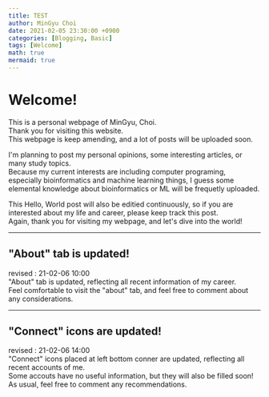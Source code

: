 ```yaml
---
title: TEST
author: MinGyu Choi
date: 2021-02-05 23:30:00 +0900
categories: [Blogging, Basic]
tags: [Welcome]
math: true
mermaid: true
---
```


# Welcome!
This is a personal webpage of MinGyu, Choi.<br>
Thank you for visiting this website.<br>
This webpage is keep amending, and a lot of posts will be uploaded soon.<br>

I'm planning to post my personal opinions, some interesting articles, or many study topics.<br>
Because my current interests are including computer programing, especially bioinformatics and machine learning things, I guess some elemental knowledge about bioinformatics or ML will be frequetly uploaded.<br>

This Hello, World post will also be editied continuously, so if you are interested about my life and career, please keep track this post.<br>
Again, thank you for visiting my webpage, and let's dive into the world!<br>

---

<h2>"About" tab is updated!</h2>
revised : 21-02-06 10:00<br>
"About" tab is updated, reflecting all recent information of my career.<br>
Feel comfortable to visit the "about" tab, and feel free to comment about any considerations.

---
<h2>"Connect" icons are updated!</h2>
revised : 21-02-06 14:00<br>
"Connect" icons placed at left bottom conner are updated, reflecting all recent accounts of me.<br>
Some accouts have no useful information, but they will also be filled soon!<br>
As usual, feel free to comment any recommendations.

  
